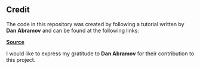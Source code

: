 ## Credit

The code in this repository was created by following a tutorial written by **Dan Abramov** and can be found at the following links:

**[Source](https://codepen.io/gaearon/pen/gWWZgR)**

I would like to express my gratitude to **Dan Abramov** for their contribution to this project.
